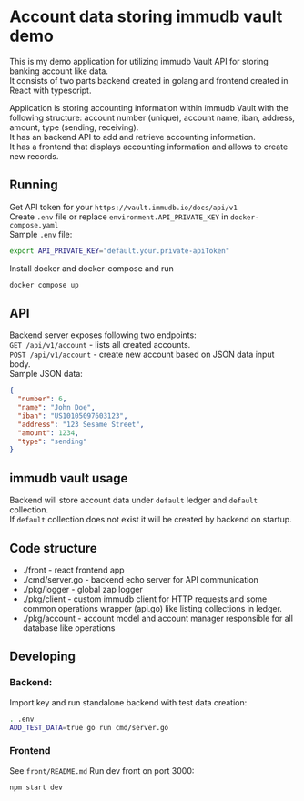 # Account data storing immudb vault demo
This is my demo application for utilizing immudb Vault API for storing banking account like data. <br/>
It consists of two parts backend created in golang and frontend created in React with typescript.

Application is storing accounting information within immudb Vault
with the following structure:
account number (unique), account name, iban, address,
amount, type (sending, receiving). <br/>
It has an backend API to add and retrieve accounting information. <br/>
It has a frontend that displays accounting information and allows to create new records.

## Running
Get API token for your `https://vault.immudb.io/docs/api/v1` <br/>
Create `.env` file or replace `environment.API_PRIVATE_KEY` in `docker-compose.yaml` <br/>
Sample `.env` file: <br/>
```sh
export API_PRIVATE_KEY="default.your.private-apiToken"
```
Install docker and docker-compose and run
```sh
docker compose up
```

## API 
Backend server exposes following two endpoints: <br/>
`GET /api/v1/account` - lists all created accounts.  <br/>
`POST /api/v1/account` - create new account based on JSON data input body. <br/>
Sample JSON data:
```json
{
  "number": 6,
  "name": "John Doe",
  "iban": "US10105097603123",
  "address": "123 Sesame Street",
  "amount": 1234,
  "type": "sending"
}
```

## immudb vault usage
Backend will store account data under `default` ledger and `default` collection. <br/>
If `default` collection does not exist it will be created by backend on startup.

## Code structure
- ./front - react frontend app
- ./cmd/server.go - backend echo server for API communication 
- ./pkg/logger - global zap logger
- ./pkg/client - custom immudb client for HTTP requests and some common operations wrapper (api.go) like listing collections in ledger.
- ./pkg/account - account model and account manager responsible for all database like operations

## Developing
### Backend:
Import key and run standalone backend with test data creation:
```sh
. .env
ADD_TEST_DATA=true go run cmd/server.go 
```
### Frontend
See `front/README.md`
Run dev front on port 3000:
```sh
npm start dev
```

